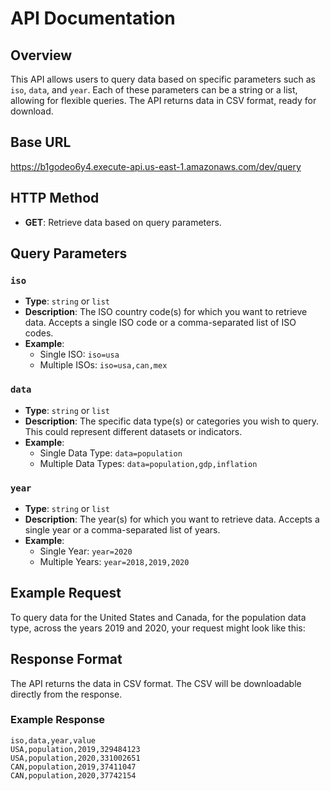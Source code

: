 # API Documentation

## Overview

This API allows users to query data based on specific parameters such as `iso`, `data`, and `year`. Each of these parameters can be a string or a list, allowing for flexible queries. The API returns data in CSV format, ready for download.

## Base URL

https://b1godeo6y4.execute-api.us-east-1.amazonaws.com/dev/query


## HTTP Method

- **GET**: Retrieve data based on query parameters.

## Query Parameters

### `iso`
- **Type**: `string` or `list`
- **Description**: The ISO country code(s) for which you want to retrieve data. Accepts a single ISO code or a comma-separated list of ISO codes.
- **Example**:
  - Single ISO: `iso=usa`
  - Multiple ISOs: `iso=usa,can,mex`

### `data`
- **Type**: `string` or `list`
- **Description**: The specific data type(s) or categories you wish to query. This could represent different datasets or indicators.
- **Example**:
  - Single Data Type: `data=population`
  - Multiple Data Types: `data=population,gdp,inflation`

### `year`
- **Type**: `string` or `list`
- **Description**: The year(s) for which you want to retrieve data. Accepts a single year or a comma-separated list of years.
- **Example**:
  - Single Year: `year=2020`
  - Multiple Years: `year=2018,2019,2020`

## Example Request

To query data for the United States and Canada, for the population data type, across the years 2019 and 2020, your request might look like this:




## Response Format

The API returns the data in CSV format. The CSV will be downloadable directly from the response.

### Example Response

```csv
iso,data,year,value
USA,population,2019,329484123
USA,population,2020,331002651
CAN,population,2019,37411047
CAN,population,2020,37742154
